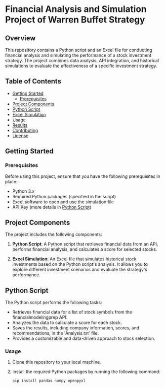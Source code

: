 # Financial Analysis and Simulation Project of Warren Buffet Strategy

## Overview

This repository contains a Python script and an Excel file for conducting financial analysis and simulating the performance of a stock investment strategy. The project combines data analysis, API integration, and historical simulations to evaluate the effectiveness of a specific investment strategy.

## Table of Contents

- [Getting Started](#getting-started)
  - [Prerequisites](#prerequisites)
- [Project Components](#project-components)
- [Python Script](#python-script)
- [Excel Simulation](#excel-simulation)
- [Usage](#usage)
- [Results](#results)
- [Contributing](#contributing)
- [License](#license)

## Getting Started

### Prerequisites

Before using this project, ensure that you have the following prerequisites in place:

- Python 3.x
- Required Python packages (specified in the script)
- Excel software to open and use the simulation file
- API Key (more details in [Python Script](#python-script))

## Project Components

The project includes the following components:

1. **Python Script**: A Python script that retrieves financial data from an API, performs financial analysis, and calculates a score for selected stocks.

2. **Excel Simulation**: An Excel file that simulates historical stock investments based on the Python script's analysis. It allows you to explore different investment scenarios and evaluate the strategy's performance.

## Python Script

The Python script performs the following tasks:

- Retrieves financial data for a list of stock symbols from the financialmodelingprep API.
- Analyzes the data to calculate a score for each stock.
- Saves the results, including company information, scores, and recommendations, in the 'Analysis.txt' file.
- Provides a customizable and data-driven approach to stock selection.

### Usage

1. Clone this repository to your local machine.

2. Install the required Python packages by running the following command:

   ```bash
   pip install pandas numpy openpyxl
